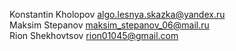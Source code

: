 Konstantin Kholopov algo.lesnya.skazka@yandex.ru<br>
Maksim Stepanov maksim_stepanov_06@mail.ru<br>
Rion Shekhovtsov rion01045@gmail.com<br>

